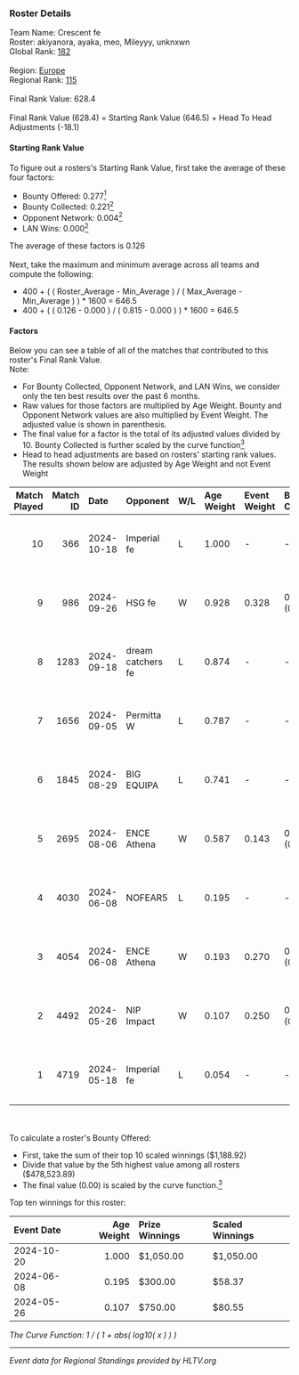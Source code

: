 ### Roster Details<br />
Team Name: Crescent fe<br />
Roster: akiyanora, ayaka, meo, Mileyyy, unknxwn<br />
Global Rank: [182](../../standings_global_2024_11_06.md)<br />
<br />
Region: [Europe]( ../../standings_europe_2024_11_06.md)<br />
Regional Rank: [115]( ../../standings_europe_2024_11_06.md)<br />
<br />
Final Rank Value:  628.4<br />
<br />
Final Rank Value (628.4) = Starting Rank Value (646.5) + Head To Head Adjustments (-18.1)<br />

#### Starting Rank Value<br />
To figure out a rosters's Starting Rank Value, first take the average of these four factors:<br />
- Bounty Offered: 0.277[<sup>1</sup>](#table2)
- Bounty Collected: 0.221[<sup>2</sup>](#table1)
- Opponent Network: 0.004[<sup>2</sup>](#table1)
- LAN Wins: 0.000[<sup>2</sup>](#table1)

The average of these factors is 0.126<br />
<br />
Next, take the maximum and minimum average across all teams and compute the following:<br />
- 400 + ( ( Roster_Average - Min_Average ) / ( Max_Average - Min_Average ) ) * 1600 = 646.5
- 400 + ( ( 0.126 - 0.000 ) / ( 0.815 - 0.000 ) ) * 1600 = 646.5


#### Factors<br />
Below you can see a table of all of the matches that contributed to this roster's Final Rank Value.<br />
Note:<br />

- For Bounty Collected, Opponent Network, and LAN Wins, we consider only the ten best results over the past 6 months.
- Raw values for those factors are multiplied by Age Weight. Bounty and Opponent Network values are also multiplied by Event Weight. The adjusted value is shown in parenthesis.
- The final value for a factor is the total of its adjusted values divided by 10. Bounty Collected is further scaled by the curve function[<sup>3</sup>](#curveFunction)
- Head to head adjustments are based on rosters' starting rank values. The results shown below are adjusted by Age Weight and not Event Weight
<span id="table1"></span><br />


| Match Played | Match ID | Date       | Opponent          | W/L | Age Weight | Event Weight | Bounty Collected | Opponent Network | LAN Wins  | H2H Adj. | Roster                                  |
| -: | -: | :- | :- | :- | :- | :- | :- | :- | :- | -: | :- |
|           10 |      366 | 2024-10-18 | Imperial fe       | L   | 1.000      | -            | -                | -                | -         |    -8.09 | akiyanora, ayaka, meo, Mileyyy, unknxwn |
|            9 |      986 | 2024-09-26 | HSG fe            | W   | 0.928      | 0.328        | 0.009 (0.003)    | 0.106 (0.032)    | 0 (0.000) |    15.92 | akiyanora, ayaka, meo, Mileyyy, unknxwn |
|            8 |     1283 | 2024-09-18 | dream catchers fe | L   | 0.874      | -            | -                | -                | -         |   -10.13 | akiyanora, amore, meo, Mileyyy, unknxwn |
|            7 |     1656 | 2024-09-05 | Permitta W        | L   | 0.787      | -            | -                | -                | -         |   -13.15 | akiyanora, amore, meo, Mileyyy, unknxwn |
|            6 |     1845 | 2024-08-29 | BIG EQUIPA        | L   | 0.741      | -            | -                | -                | -         |   -11.26 | akiyanora, amore, meo, Mileyyy, unknxwn |
|            5 |     2695 | 2024-08-06 | ENCE Athena       | W   | 0.587      | 0.143        | 0.002 (0.000)    | 0.023 (0.002)    | 0 (0.000) |     8.13 | akiyanora, amore, ayaka, Margo, meo     |
|            4 |     4030 | 2024-06-08 | NOFEAR5           | L   | 0.195      | -            | -                | -                | -         |    -3.38 | akiyanora, amore, ayaka, Margo, meo     |
|            3 |     4054 | 2024-06-08 | ENCE Athena       | W   | 0.193      | 0.270        | 0.002 (0.000)    | 0.023 (0.001)    | 0 (0.000) |     2.73 | akiyanora, amore, ayaka, Margo, meo     |
|            2 |     4492 | 2024-05-26 | NIP Impact        | W   | 0.107      | 0.250        | 0.001 (0.000)    | 0.183 (0.005)    | 0 (0.000) |     1.75 | akiyanora, amore, ayaka, Margo, meo     |
|            1 |     4719 | 2024-05-18 | Imperial fe       | L   | 0.054      | -            | -                | -                | -         |    -0.60 | akiyanora, amore, ayaka, Margo, meo     |

<br />
<span id="table2"></span><br />
To calculate a roster's Bounty Offered:<br />

- First, take the sum of their top 10 scaled winnings ($1,188.92)
- Divide that value by the 5th highest value among all rosters ($478,523.89)
- The final value (0.00) is scaled by the curve function.[<sup>3</sup>](#curveFunction)

Top ten winnings for this roster:<br />

| Event Date | Age Weight | Prize Winnings | Scaled Winnings |
| :- | -: | :- | :- |
| 2024-10-20 |      1.000 | $1,050.00      | $1,050.00       |
| 2024-06-08 |      0.195 | $300.00        | $58.37          |
| 2024-05-26 |      0.107 | $750.00        | $80.55          |


<span id="curveFunction"></span>_The Curve Function: 1 / ( 1 + abs( log10( x ) ) )_<br />

---
_Event data for Regional Standings provided by HLTV.org_<br />
